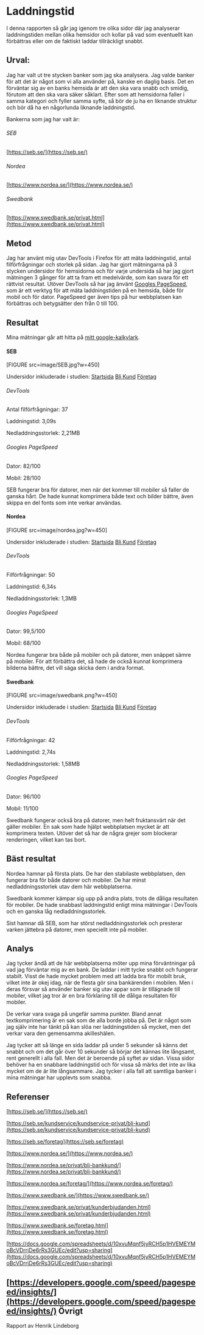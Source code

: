 ---
---
Laddningstid
=========================

I denna rapporten så går jag igenom tre olika sidor där jag analyserar laddningstiden mellan olika hemsidor och kollar på vad som eventuellt kan förbättras eller om de faktiskt laddar tillräckligt snabbt.


Urval:
--------

Jag har valt ut tre stycken banker som jag ska analysera. Jag valde banker för att det är något som vi alla använder på, kanske en daglig basis. Det en förväntar sig av en banks hemsida är att den ska vara snabb och smidig, förutom att den ska vara säker såklart. Efter som att hemsidorna faller i samma kategori och fyller samma syfte, så bör de ju ha en liknande struktur och bör då ha en någorlunda liknande laddningstid.

Bankerna som jag har valt är:
###### SEB
[https://seb.se/](https://seb.se/)

###### Nordea
[https://www.nordea.se/](https://www.nordea.se/)

###### Swedbank
[https://www.swedbank.se/privat.html](https://www.swedbank.se/privat.html)

Metod
-------

Jag har använt mig utav DevTools i Firefox för att mäta laddningstid, antal filförfrågningar och storlek på sidan. Jag har gjort mätningarna på 3 stycken undersidor för hemsidorna och för varje undersida så har jag gjort mätningen 3 gånger för att ta fram ett medelvärde, som kan svara för ett rättvist resultat. Utöver DevTools så har jag änvänt [Googles PageSpeed](https://developers.google.com/speed/pagespeed/insights/), som är ett verktyg för att mäta laddningstiden på en hemsida, både för mobil och för dator. PageSpeed ger även tips på hur webbplatsen kan förbättras och betygsätter den från 0 till 100.

Resultat
----------

Mina mätningar går att hitta på [mitt google-kalkylark](https://docs.google.com/spreadsheets/d/10xvuMqnf5jyRCH5p1HVEMEYMoBcVDrrjDe6rRs3GUEc/edit?usp=sharing).

#### SEB

[FIGURE src=image/SEB.jpg?w=450]

Undersidor inkluderade i studien: [Startsida](https://seb.se/) [Bli Kund](https://seb.se/kundservice/kundservice-privat/bli-kund) [Företag](https://seb.se/foretag)

###### DevTools

Antal filförfrågningar: 37

Laddningstid: 3,09s

Nedladdningsstorlek: 2,21MB

###### Googles PageSpeed
Dator: 82/100

Mobil: 28/100

SEB fungerar bra för datorer, men när det kommer till mobiler så faller de ganska hårt. De hade kunnat komprimera både text och bilder bättre, även skippa en del fonts som inte verkar användas.

#### Nordea

[FIGURE src=image/nordea.jpg?w=450]

Undersidor inkluderade i studien: [Startsida](https://www.nordea.se/) [Bli Kund](https://www.nordea.se/privat/bli-bankkund/) [Företag](https://www.nordea.se/foretag/)

###### DevTools

Filförfrågningar: 50

Laddningstid: 6,34s

Nedladdningsstorlek: 1,3MB

###### Googles PageSpeed

Dator: 99,5/100

Mobil: 68/100

Nordea fungerar bra både på mobiler och på datorer, men snäppet sämre på mobiler. För att förbättra det, så hade de också kunnat komprimera bilderna bättre, det vill säga skicka dem i andra format.

#### Swedbank

[FIGURE src=image/swedbank.png?w=450]

Undersidor inkluderade i studien: [Startsida](https://www.swedbank.se/) [Bli Kund](https://www.swedbank.se/privat/kunderbjudanden.html) [Företag](https://www.swedbank.se/foretag.html)

###### DevTools

Filförfrågningar: 42

Laddningstid: 2,74s

Nedladdningsstorlek: 1,58MB

###### Googles PageSpeed

Dator: 96/100

Mobil: 11/100

Swedbank fungerar också bra på datorer, men helt fruktansvärt när det gäller mobiler. En sak som hade hjälpt webbplatsen mycket är att komprimera texten. Utöver det så har de några grejer som blockerar renderingen, vilket kan tas bort.

Bäst resultat
--------

Nordea hamnar på första plats. De har den stabilaste webbplatsen, den fungerar bra för både datorer och mobiler. De har minst nedladdningsstorlek utav dem här webbplatserna.

Swedbank kommer kämpar sig upp på andra plats, trots de dåliga resultaten för mobiler. De hade snabbast laddningstid enligt mina mätningar i DevTools och en ganska låg nedladdningsstorlek.

Sist hamnar då SEB, som har störst nedladdningsstorlek och presterar varken jättebra på datorer, men speciellt inte på mobiler.

Analys
--------

Jag tycker ändå att de här webbplatserna möter upp mina förväntningar på vad jag förväntar mig av en bank. De laddar i mitt tycke snabbt och fungerar stabilt. Visst de hade mycket problem med att ladda bra för mobilt bruk, vilket inte är okej idag, när de flesta gör sina bankärenden i mobilen. Men i deras försvar så använder banker sig utav appar som är tillägnade till mobiler, vilket jag tror är en bra förklaring till de dåliga resultaten för mobiler.

De verkar vara svaga på ungefär samma punkter. Bland annat textkomprimering är en sak som de alla borde jobba på. Det är något som jag själv inte har tänkt på kan slöa ner laddningstiden så mycket, men det verkar vara den gemensamma akilleshälen.

Jag tycker att så länge en sida laddar på under 5 sekunder så känns det snabbt och om det går över 10 sekunder så börjar det kännas lite långsamt, rent generellt i alla fall. Men det är beroende på syftet av sidan. Vissa sidor behöver ha en snabbare laddningstid och för vissa så märks det inte av lika mycket om de är lite långsammare. Jag tycker i alla fall att samtliga banker i mina mätningar har upplevts som snabba.

Referenser
-----------

[https://seb.se/](https://seb.se/)

[https://seb.se/kundservice/kundservice-privat/bli-kund](https://seb.se/kundservice/kundservice-privat/bli-kund)

[https://seb.se/foretag](https://seb.se/foretag)

[https://www.nordea.se/](https://www.nordea.se/)

[https://www.nordea.se/privat/bli-bankkund/](https://www.nordea.se/privat/bli-bankkund/)

[https://www.nordea.se/foretag/](https://www.nordea.se/foretag/)

[https://www.swedbank.se/](https://www.swedbank.se/)

[https://www.swedbank.se/privat/kunderbjudanden.html](https://www.swedbank.se/privat/kunderbjudanden.html)

[https://www.swedbank.se/foretag.html](https://www.swedbank.se/foretag.html)


[https://docs.google.com/spreadsheets/d/10xvuMqnf5jyRCH5p1HVEMEYMoBcVDrrjDe6rRs3GUEc/edit?usp=sharing](https://docs.google.com/spreadsheets/d/10xvuMqnf5jyRCH5p1HVEMEYMoBcVDrrjDe6rRs3GUEc/edit?usp=sharing)

[https://developers.google.com/speed/pagespeed/insights/](https://developers.google.com/speed/pagespeed/insights/)
Övrigt
--------

Rapport av Henrik Lindeborg

